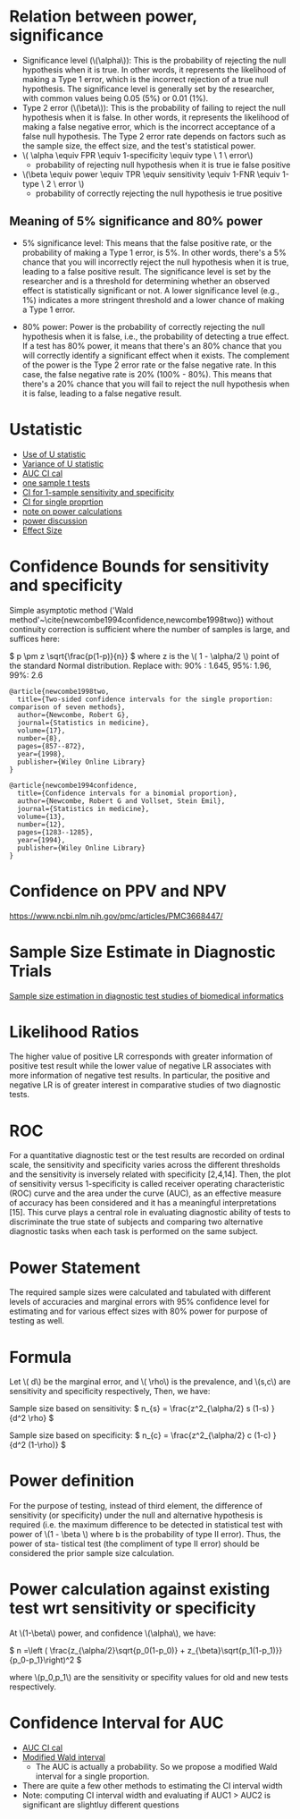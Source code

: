 # Relation between power, significance

+ Significance level (\\\(\alpha\\\)): This is the probability of rejecting the null hypothesis when it is true. In other words, it represents the likelihood of making a Type 1 error, which is the incorrect rejection of a true null hypothesis. The significance level is generally set by the researcher, with common values being 0.05 (5%) or 0.01 (1%).
+ Type 2 error (\\\(\beta\\\)): This is the probability of failing to reject the null hypothesis when it is false. In other words, it represents the likelihood of making a false negative error, which is the incorrect acceptance of a false null hypothesis. The Type 2 error rate depends on factors such as the sample size, the effect size, and the test's statistical power.
+ \\\( \alpha \equiv FPR \equiv 1-specificity \equiv type \ 1 \ error\\\)
    - probability of rejecting null hypothesis when it is true ie false positive
+ \\\(\beta \equiv power \equiv TPR \equiv sensitivity \equiv 1-FNR \equiv 1-type \ 2 \ error \\\)
    - probability of correctly rejecting the null hypothesis ie true positive

## Meaning of 5% significance and 80% power

+ 5% significance level: This means that the false positive rate, or the probability of making a Type 1 error, is 5%. In other words, there's a 5% chance that you will incorrectly reject the null hypothesis when it is true, leading to a false positive result. The significance level is set by the researcher and is a threshold for determining whether an observed effect is statistically significant or not. A lower significance level (e.g., 1%) indicates a more stringent threshold and a lower chance of making a Type 1 error.

+ 80% power: Power is the probability of correctly rejecting the null hypothesis when it is false, i.e., the probability of detecting a true effect. If a test has 80% power, it means that there's an 80% chance that you will correctly identify a significant effect when it exists. The complement of the power is the Type 2 error rate or the false negative rate. In this case, the false negative rate is 20% (100% - 80%). This means that there's a 20% chance that you will fail to reject the null hypothesis when it is false, leading to a false negative result.

# Ustatistic
+ [Use of U statistic](/uploads/mannU.pdf)
+ [Variance of U statistic](/uploads/boundsU.pdf)
+ [AUC CI cal]( /uploads/lorraines.pdf)
+ [one sample t tests]( /uploads/OneSampleTest_student.pdf)
+ [CI for 1-sample sensitivity and specificity](/uploads/Confidence_Intervals_for_One-Sample_Sensitivity_and_Specificity.pdf)
+ [CI for single proprtion]( /uploads/confidence_proportion.pdf)
+ [note on power calculations]( /uploads/stat_power_calculations_columbia.pdf)
+ [power discussion](https://machinelearningmastery.com/statistical-power-and-power-analysis-in-python/)
+ [Effect Size]( /uploads/effect_sizes.pdf)

# Confidence Bounds for sensitivity and specificity

Simple asymptotic method ('Wald method'~\cite{newcombe1994confidence,newcombe1998two}) without continuity correction is sufficient where the number of samples is large, and suffices here:

$
p \pm z \sqrt{\frac{p(1-p)}{n}}
$
where z is the \\\( 1 - \alpha/2 \\\) point of the standard Normal distribution. Replace with:
90% : 1.645, 95%: 1.96, 99%: 2.6

```
@article{newcombe1998two,
  title={Two-sided confidence intervals for the single proportion: comparison of seven methods},
  author={Newcombe, Robert G},
  journal={Statistics in medicine},
  volume={17},
  number={8},
  pages={857--872},
  year={1998},
  publisher={Wiley Online Library}
}

@article{newcombe1994confidence,
  title={Confidence intervals for a binomial proportion},
  author={Newcombe, Robert G and Vollset, Stein Emil},
  journal={Statistics in medicine},
  volume={13},
  number={12},
  pages={1283--1285},
  year={1994},
  publisher={Wiley Online Library}
}

```
# Confidence on PPV and NPV

https://www.ncbi.nlm.nih.gov/pmc/articles/PMC3668447/

# Sample Size Estimate in Diagnostic Trials

 [Sample size estimation in diagnostic test studies of biomedical
informatics](/uploads/powercalculation.pdf)

# Likelihood Ratios

The higher value of positive LR corresponds with greater information of positive test result while the
lower value of negative LR associates with more information of
negative test results. In particular, the positive and negative LR is
of greater interest in comparative studies of two diagnostic tests.

# ROC

For a quantitative diagnostic test or the test results are recorded on
ordinal scale, the sensitivity and specificity varies across the different
thresholds and the sensitivity is inversely related with specificity
[2,4,14]. Then, the plot of sensitivity versus 1-specificity is called receiver operating characteristic (ROC) curve and the area under the curve (AUC), as an effective measure of accuracy has been considered
and it has a meaningful interpretations [15]. This curve plays a central
role in evaluating diagnostic ability of tests to discriminate the true
state of subjects and comparing two alternative diagnostic tasks
when each task is performed on the same subject.

# Power Statement

The required sample sizes were calculated and tabulated with different levels of accuracies and
marginal errors with 95% confidence level for estimating and for various effect sizes with 80% power for
purpose of testing as well.


# Formula
Let \\\( d\\\) be the marginal error, and \\\( \rho\\\) is the prevalence, and \\\(s,c\\\) are sensitivity and specificity respectively, Then, we have:


Sample size based on sensitivity:
$
n_{s} = \frac{z^2_{\alpha/2} s (1-s) }{d^2 \rho}
$

Sample size based on specificity:
$
n_{c} = \frac{z^2_{\alpha/2} c (1-c) }{d^2 (1-\rho)}
$

# Power definition

For the purpose of testing, instead
of third element, the difference of sensitivity (or specificity) under
the null and alternative hypothesis is required (i.e. the maximum
difference to be detected in statistical test with power of \\\(1 - \beta \\\)
where b is the probability of type II error). Thus, the power of sta-
tistical test (the compliment of type II error) should be considered
the prior sample size calculation.

# Power calculation against existing test wrt sensitivity or specificity

At \\\(1-\beta\\\) power, and confidence \\\(\alpha\\\), we have:

$
n =\left ( \frac{z_{\alpha/2}\sqrt{p_0(1-p_0)} + z_{\beta}\sqrt{p_1(1-p_1)}}{p_0-p_1}\right)^2
$

where \\\(p_0,p_1\\\) are the sensitivity or specifity values for old and new tests respectively.

# Confidence Interval for AUC

+ [AUC CI cal]( /uploads/lorraines.pdf)
+ [Modified Wald interval]()
    - The AUC is actually a probability. So we propose a modified Wald interval for a single proportion.
+ There are quite a few other methods to estimating the CI interval width 
+ Note: computing CI interval width and evaluating if AUC1 > AUC2 is significant are slightluy different questions
